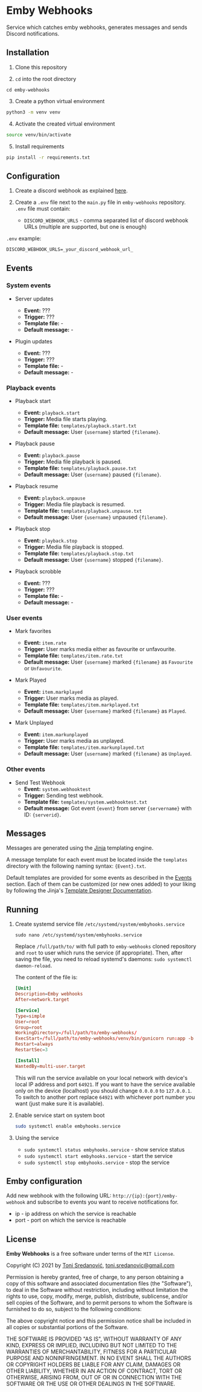 # Emby Webhooks

Service which catches emby webhooks, generates messages and sends Discord notifications.


## Installation

1. Clone this repository

2. `cd` into the root directory
```
cd emby-webhooks
```

3. Create a python virtual environment
```bash
python3 -m venv venv
```

4. Activate the created virtual environment
```bash
source venv/bin/activate
```

5. Install requirements
```bash
pip install -r requirements.txt
```


## Configuration

1. Create a discord webhook as explained [here](https://support.discord.com/hc/en-us/articles/228383668-Intro-to-Webhooks).

2. Create a `.env` file next to the `main.py` file in `emby-webhooks` repository. 
`.env` file must contain:
    - `DISCORD_WEBHOOK_URLS` - comma separated list of discord webhook URLs (multiple are supported, but one is enough)

`.env` example:
```txt
DISCORD_WEBHOOK_URLS=_your_discord_webhook_url_
```


## Events

### System events

- Server updates
  - **Event:** ???
  - **Trigger:** ???
  - **Template file:** -
  - **Default message:** -

- Plugin updates
  - **Event:** ???
  - **Trigger:** ???
  - **Template file:** -
  - **Default message:** -

### Playback events

- Playback start
  - **Event:** `playback.start`
  - **Trigger:** Media file starts playing.
  - **Template file:** `templates/playback.start.txt`
  - **Default message:** User `{username}` started `{filename}`.

- Playback pause
  - **Event:** `playback.pause`
  - **Trigger:** Media file playback is paused.
  - **Template file:** `templates/playback.pause.txt`
  - **Default message:** User `{username}` paused `{filename}`.

- Playback resume
  - **Event:** `playback.unpause`
  - **Trigger:** Media file playback is resumed.
  - **Template file:** `templates/playback.unpause.txt`
  - **Default message:** User `{username}` unpaused `{filename}`.

- Playback stop
  - **Event:** `playback.stop`
  - **Trigger:** Media file playback is stopped.
  - **Template file:** `templates/playback.stop.txt`
  - **Default message:** User `{username}` stopped `{filename}`.

- Playback scrobble
  - **Event:** ???
  - **Trigger:** ???
  - **Template file:** -
  - **Default message:** -

### User events

- Mark favorites
  - **Event:** `item.rate`
  - **Trigger:** User marks media either as favourite or unfavourite.
  - **Template file:** `templates/item.rate.txt`
  - **Default message:** User `{username}` marked `{filename}` as `Favourite` or `Unfavourite`.

- Mark Played
  - **Event:** `item.markplayed`
  - **Trigger:** User marks media as played.
  - **Template file:** `templates/item.markplayed.txt`
  - **Default message:** User `{username}` marked `{filename}` as `Played`.

- Mark Unplayed
  - **Event:** `item.markunplayed`
  - **Trigger:** User marks media as unplayed.
  - **Template file:** `templates/item.markunplayed.txt`
  - **Default message:** User `{username}` marked `{filename}` as `Unplayed`.

### Other events

- Send Test Webhook
  - **Event:** `system.webhooktest`
  - **Trigger:** Sending test webhook.
  - **Template file:** `templates/system.webhooktest.txt`
  - **Default message:** Got event `{event}` from server `{servername}` with ID: `{serverid}`.


## Messages

Messages are generated using the [Jinja](https://jinja.palletsprojects.com/) templating engine. 

A message template for each event must be located inside the `templates` directory with the following naming syntax: `{Event}.txt`.

Default templates are provided for some events as described in the [Events](#events) section. Each of them can be customized (or new ones added) to your liking by following the Jinja's [Template Designer Documentation](https://jinja.palletsprojects.com/templates/).


## Running

1. Create systemd service file `/etc/systemd/system/embyhooks.service`
    ```service
    sudo nano /etc/systemd/system/embyhooks.service
    ```

    Replace `/full/path/to/` with full path to `emby-webhooks` cloned repository and `root` to user which runs the service (if appropriate). Then, after saving the file, you need to reload systemd's daemons: `sudo systemctl daemon-reload`. 
    
    The content of the file is:
    ```conf
    [Unit]
    Description=Emby webhooks
    After=network.target

    [Service]
    Type=simple
    User=root
    Group=root
    WorkingDirectory=/full/path/to/emby-webhooks/
    ExecStart=/full/path/to/emby-webhooks/venv/bin/gunicorn run:app -b 0.0.0.0:64921
    Restart=always
    RestartSec=3

    [Install]
    WantedBy=multi-user.target
    ```

    This will run the service available on your local network with device's local IP address and port `64921`. If you want to have the service available only on the device (localhost) you should change `0.0.0.0` to `127.0.0.1`. To switch to another port replace `64921` with whichever port number you want (just make sure it is available).

2. Enable service start on system boot
    ```bash
    sudo systemctl enable embyhooks.service
    ```

3. Using the service
    - `sudo systemctl status embyhooks.service` - show service status
    - `sudo systemctl start embyhooks.service` - start the service
    - `sudo systemctl stop embyhooks.service` - stop the service


## Emby configuration

Add new webhook with the following URL: `http://{ip}:{port}/emby-webhook` and subscribe to events you want to receive notifications for.
- ip - ip address on which the service is reachable
- port - port on which the service is reachable

## License

**Emby Webhooks** is a free software under terms of the `MIT License`.

Copyright (C) 2021 by [Toni Sredanović](https://tsredanovic.github.io/), toni.sredanovic@gmail.com

Permission is hereby granted, free of charge, to any person obtaining a copy
of this software and associated documentation files (the "Software"), to deal
in the Software without restriction, including without limitation the rights
to use, copy, modify, merge, publish, distribute, sublicense, and/or sell
copies of the Software, and to permit persons to whom the Software is
furnished to do so, subject to the following conditions:

The above copyright notice and this permission notice shall be included in all
copies or substantial portions of the Software.

THE SOFTWARE IS PROVIDED "AS IS", WITHOUT WARRANTY OF ANY KIND, EXPRESS OR
IMPLIED, INCLUDING BUT NOT LIMITED TO THE WARRANTIES OF MERCHANTABILITY,
FITNESS FOR A PARTICULAR PURPOSE AND NONINFRINGEMENT. IN NO EVENT SHALL THE
AUTHORS OR COPYRIGHT HOLDERS BE LIABLE FOR ANY CLAIM, DAMAGES OR OTHER
LIABILITY, WHETHER IN AN ACTION OF CONTRACT, TORT OR OTHERWISE, ARISING FROM,
OUT OF OR IN CONNECTION WITH THE SOFTWARE OR THE USE OR OTHER DEALINGS IN THE
SOFTWARE.
